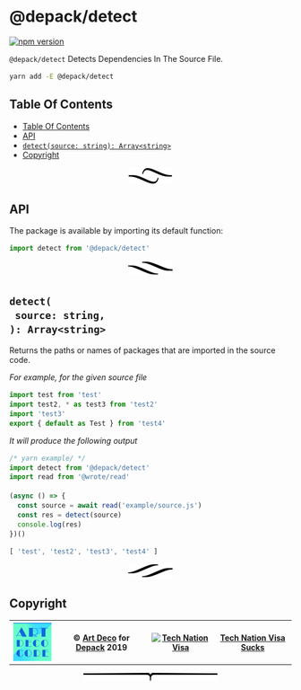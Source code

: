 # @depack/detect

[![npm version](https://badge.fury.io/js/%40depack%2Fdetect.svg)](https://npmjs.org/package/@depack/detect)

`@depack/detect` Detects Dependencies In The Source File.

```sh
yarn add -E @depack/detect
```

## Table Of Contents

- [Table Of Contents](#table-of-contents)
- [API](#api)
- [`detect(source: string): Array<string>`](#detectsource-string-arraystring)
- [Copyright](#copyright)

<p align="center"><a href="#table-of-contents"><img src=".documentary/section-breaks/0.svg?sanitize=true"></a></p>

## API

The package is available by importing its default function:

```js
import detect from '@depack/detect'
```

<p align="center"><a href="#table-of-contents"><img src=".documentary/section-breaks/1.svg?sanitize=true"></a></p>

## `detect(`<br/>&nbsp;&nbsp;`source: string,`<br/>`): Array<string>`

Returns the paths or names of packages that are imported in the source code.

_For example, for the given source file_
```js
import test from 'test'
import test2, * as test3 from 'test2'
import 'test3'
export { default as Test } from 'test4'
```

_It will produce the following output_

```js
/* yarn example/ */
import detect from '@depack/detect'
import read from '@wrote/read'

(async () => {
  const source = await read('example/source.js')
  const res = detect(source)
  console.log(res)
})()
```
```js
[ 'test', 'test2', 'test3', 'test4' ]
```

<p align="center"><a href="#table-of-contents"><img src=".documentary/section-breaks/2.svg?sanitize=true"></a></p>

## Copyright

<table>
  <tr>
    <th>
      <a href="https://artd.eco">
        <img src="https://raw.githubusercontent.com/wrote/wrote/master/images/artdeco.png" alt="Art Deco" />
      </a>
    </th>
    <th>© <a href="https://artd.eco">Art Deco</a> for <a href="https://artd.eco/depack">Depack</a> 2019</th>
    <th>
      <a href="https://www.technation.sucks" title="Tech Nation Visa">
        <img src="https://raw.githubusercontent.com/artdecoweb/www.technation.sucks/master/anim.gif"
          alt="Tech Nation Visa" />
      </a>
    </th>
    <th><a href="https://www.technation.sucks">Tech Nation Visa Sucks</a></th>
  </tr>
</table>

<p align="center"><a href="#table-of-contents"><img src=".documentary/section-breaks/-1.svg?sanitize=true"></a></p>